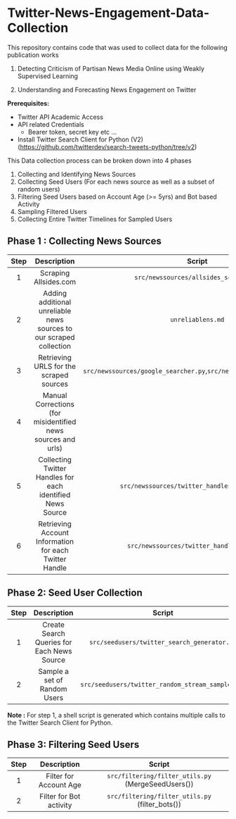 # Twitter-News-Engagement-Data-Collection

This repository contains code that was used to collect data for the following publication works

1. Detecting Criticism of Partisan News Media Online using Weakly Supervised Learning

2. Understanding and Forecasting News Engagement on Twitter

**Prerequisites:**

* Twitter API Academic Access
* API related Credentials
  * Bearer token, secret key etc ...
* Install Twitter Search Client for Python (V2) (https://github.com/twitterdev/search-tweets-python/tree/v2)

This Data collection process can be broken down into 4 phases

1. Collecting and Identifying News Sources
2. Collecting Seed Users (For each news source as well as a subset of random users)
3. Filtering Seed Users based on Account Age (>= 5yrs) and Bot based Activity
4. Sampling Filtered Users
5. Collecting Entire Twitter Timelines for Sampled Users

## Phase 1 : Collecting News Sources

| **Step** |                           **Description**                           |              **Script**                 |
|:--------:|:-------------------------------------------------------------------:|:---------------------------------------:|
| 1        | Scraping Allsides.com                                               | `src/newssources/allsides_scraper.py`               |
| 2        | Adding additional unreliable news sources to our scraped collection | `unreliablens.md`                         |
| 3        | Retrieving URLS for the scraped sources                             | `src/newssources/google_searcher.py`,`src/newssources/url_parser.py`|
| 4        | Manual Corrections (for misidentified news sources and urls)        |                                         |
| 5        | Collecting Twitter Handles for each identified News Source          | `src/newssources/twitter_handles_searcher.py`          |
| 6        | Retrieving Account Information for each Twitter Handle              | `src/newssources/twitter_handles_info.py`     |


## Phase 2: Seed User Collection

| **Step** |               **Description**              |         **Script**        |
|:--------:|:------------------------------------------:|:-------------------------:|
| 1        | Create Search Queries for Each News Source | `src/seedusers/twitter_search_generator.py` |
| 2        | Sample a set of Random Users               | `src/seedusers/twitter_random_stream_sampler.py`|

**Note :** For step 1, a shell script is generated which contains multiple calls to the Twitter Search Client for Python.

## Phase 3: Filtering Seed Users

| **Step** |     **Description**     |                     **Script**                     |
|:--------:|:-----------------------:|:--------------------------------------------------:|
| 1        | Filter for Account Age  | `src/filtering/filter_utils.py` (MergeSeedUsers()) |
| 2        | Filter for Bot activity | `src/filtering/filter_utils.py` (filter_bots())    |
